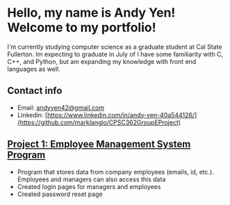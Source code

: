 # Hello, my name is Andy Yen! Welcome to my portfolio!

I'm currently studying computer science as a graduate student at Cal State Fullerton. Im expecting to graduate in July of I have some familiarity with C, C++, and Python, but
am expanding my knowledge with front end languages as well. 

## Contact info
- Email: andyyen42@gmail.com
- Linkedin: [https://www.linkedin.com/in/andy-yen-40a544126/](https://github.com/marklanglo/CPSC362GroupEProject)


## [Project 1: Employee Management System Program](https://github.com/marklanglo/CPSC362GroupEProject)
- Program that stores data from company employees (emails, id, etc.). Employees and managers can also access this data
- Created login pages for managers and employees
- Created password reset page

